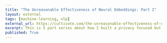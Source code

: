 ```yaml
---
title: "The Unreasonable Effectiveness of Neural Embeddings: Part I"
layout: external
tags: [machine-learning, nlp]
external_url: https://cultivate.com/the-unreasonable-effectiveness-of-neural-embeddings-at-cultivate/ 
excerpt: This is 5 part series about how I built a privacy focused but flexible NLP system at Cultivate, a startup building AI-tools to help managers. 
published: True
---
```

